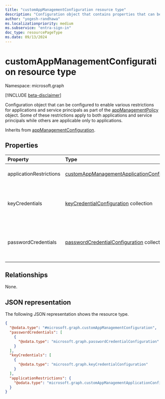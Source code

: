 ```yaml
---
title: "customAppManagementConfiguration resource type"
description: "Configuration object that contains properties that can be configured to enable various restrictions for applications and service principals as part of an appManagementPolicy object."
author: "yogesh-randhawa"
ms.localizationpriority: medium
ms.subservice: "entra-sign-in"
doc_type: resourcePageType
ms.date: 09/13/2024
---
```


# customAppManagementConfiguration resource type

Namespace: microsoft.graph

[!INCLUDE [beta-disclaimer](../../includes/beta-disclaimer.md)]

Configuration object that can be configured to enable various restrictions for applications and service principals as part of the [appManagementPolicy](../resources/appmanagementpolicy.md) object. Some of these restrictions apply to both applications and service principals while others are applicable only to applications.

Inherits from [appManagementConfiguration](appmanagementconfiguration.md).

## Properties

| Property                | Type                                                                                          | Description                                                                                                                                                                         |
| :---------------------- | :-------------------------------------------------------------------------------------------- | :---------------------------------------------------------------------------------------------------------------------------------------------------------------------------------- |
| applicationRestrictions | [customAppManagementApplicationConfiguration](customappmanagementapplicationconfiguration.md) | Restrictions applicable only to application objects that the policy applies to.                                                                                                     |
| keyCredentials          | [keyCredentialConfiguration](keyCredentialConfiguration.md) collection                        | Collection of keyCredential restrictions settings to be applied to an application or service principal. Inherited from [appManagementConfiguration](appmanagementconfiguration.md). |
| passwordCredentials     | [passwordCredentialConfiguration](passwordCredentialConfiguration.md) collection              | Collection of password restrictions settings to be applied to an application or service principal. Inherited from [appManagementConfiguration](appmanagementconfiguration.md).      |

## Relationships

None.

## JSON representation

The following JSON representation shows the resource type.

<!-- {
  "blockType": "resource",
  "@odata.type": "microsoft.graph.customAppManagementConfiguration"
}
-->

```json
{
  "@odata.type": "#microsoft.graph.customAppManagementConfiguration",
  "passwordCredentials": [
    {
      "@odata.type": "microsoft.graph.passwordCredentialConfiguration"
    }
  ],
  "keyCredentials": [
    {
      "@odata.type": "microsoft.graph.keyCredentialConfiguration"
    }
  ],
  "applicationRestrictions": {
    "@odata.type": "microsoft.graph.customAppManagementApplicationConfiguration"
  }
}
```

